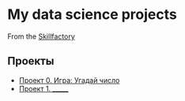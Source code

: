 # My data science projects
From the [Skillfactory](https://github.com/KorsSergei/test/)

## Проекты

* [Проект 0. Игра: Угадай число](https://github.com/KorsSergei/test/tree/main/project_0)
* [Проект 1. _____](____)